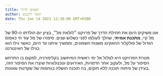 ```yaml
---
title: יוצאים לדרך
author: תומר ליכטש
date: Thu Jan 14 2021 12:30:00 GMT+0300
---
```


אנו משיקים היום את תחילת הדרך של פרויקט ״לולאת מל״, בציון יום הולדתו ה-90 של מל קיי, **מתכנת אמיתי**, שהלך לעולמו לפני כשלוש שנים. סיפורו של מל עוד חי כאפוס הגדול של פולקלור ההאקינג משנות השמונים, וממשיך איתנו עד היום, כאשר גילו הוא כגילו של האינטרנט.

מטרת הפרויקט היא לצלול אל ימי ראשית המיחשוב בקליפורניה, למקום בו התרחש הסיפור על מל, ולעקוב אחר הדמויות, האירועים וטכנולוגיות שיצרו את הסיפור הזה, בעידן של פיתוח תוכנה ללא חוקים, בה תוכנה חושלה בגחמות של שקדנות וגאונות.
